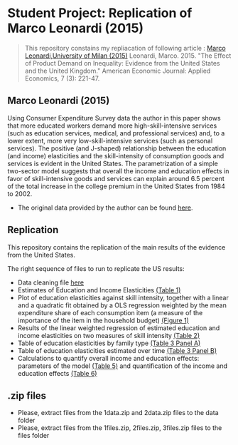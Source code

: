 # Student Project: Replication of Marco Leonardi (2015)

>This repository constains my repliacation of following article :
[Marco Leonardi,University of Milan (2015)](https://www.aeaweb.org/articles?id=10.1257/app.20130359)
Leonardi, Marco. 2015. "The Effect of Product Demand on Inequality: Evidence from the United States and the United Kingdom." American Economic Journal: Applied Economics, 7 (3): 221-47.

## Marco Leonardi (2015)
Using Consumer Expenditure Survey data the author in this paper shows that more educated workers demand more high-skill-intensive services (such as education services, medical, and professional services) and, to a lower extent, more very low-skill-intensive services (such as personal services). The positive (and J-shaped) relationship between the education (and income) elasticities and the skill-intensity of consumption goods and services is evident in the United States. The parametrization of a simple two-sector model suggests that overall the income and education effects in favor of skill-intensive goods and services can explain around 6.5 percent of the total increase in the college premium in the United States from 1984 to 2002.

- The original data provided by the author can be found [here](https://www.openicpsr.org/openicpsr/project/113590/version/V1/view).

## Replication
 This repository contains the replication of the main results of the evidence from the United States.

The right sequence of files to run to replicate the US results:

 - Data cleaning file [here](https://github.com/legim/EPP_Term_Paper-/blob/991d468b7ef43805df9b95f2b05441a23ce44356/files/skillintensityUS.ipynb)
 - Estimates of Education and Income Elasticities [(Table 1)](https://github.com/legim/EPP_Term_Paper-/blob/991d468b7ef43805df9b95f2b05441a23ce44356/files/figure1_table1-2.ipynb)
 - Plot of education elasticities against skill intensity, together with a linear and a quadratic fit obtained by a OLS regression weighted by the mean expenditure share of each consumption item (a measure of the importance of the item in the household budget) [(Figure 1)](https://github.com/legim/EPP_Term_Paper-/blob/991d468b7ef43805df9b95f2b05441a23ce44356/files/figure1_table1-2.ipynb)
 - Results of the linear weighted regression of estimated education and income elasticities on two measures of skill intensity [(Table 2)](https://github.com/legim/EPP_Term_Paper-/blob/991d468b7ef43805df9b95f2b05441a23ce44356/files/figure1_table1-2.ipynb)
 - Table of education elasticities by family type [(Table 3 Panel A)](https://github.com/legim/EPP_Term_Paper-/blob/991d468b7ef43805df9b95f2b05441a23ce44356/files/table3_panelA.ipynb)
 - Table of education elasticities estimated over time [(Table 3 Panel B)](https://github.com/legim/EPP_Term_Paper-/blob/991d468b7ef43805df9b95f2b05441a23ce44356/files/table3_panelB.ipynb)
 - Calculations to quantify overall income and education effects: parameters of the model [(Table 5)](https://github.com/legim/EPP_Term_Paper-/blob/991d468b7ef43805df9b95f2b05441a23ce44356/files/table5.ipynb) and quantification of the income and education effects [(Table 6)](https://github.com/legim/EPP_Term_Paper-/blob/991d468b7ef43805df9b95f2b05441a23ce44356/files/Table6.ipynb)

## .zip files
 - Please, extract files from the 1data.zip and 2data.zip files to the data folder
 - Please, extract files from the 1files.zip, 2files.zip, 3files.zip files to the files folder
